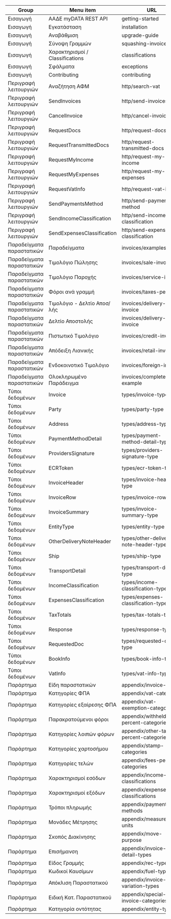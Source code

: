 | Group                     | Menu item                       | URL                                     |
|---------------------------|---------------------------------|-----------------------------------------|
| Εισαγωγή                  | ΑΑΔΕ myDATA REST API            | getting-started                         |
| Εισαγωγή                  | Εγκατάσταση                     | installation                            |
| Εισαγωγή                  | Αναβάθμιση                      | upgrade-guide                           |
| Εισαγωγή                  | Σύνοψη Γραμμών                  | squashing-invoice-rows                  |
| Εισαγωγή                  | Χαρακτηρισμοί / Classifications | classifications                         |
| Εισαγωγή                  | Σφάλματα                        | exceptions                              |
| Εισαγωγή                  | Contributing                    | contributing                            |
| Περιγραφή λειτουργιών     | Αναζήτηση ΑΦΜ                   | http/search-vat                         |
| Περιγραφή λειτουργιών     | SendInvoices                    | http/send-invoices                      |
| Περιγραφή λειτουργιών     | CancelInvoice                   | http/cancel-invoice                     |
| Περιγραφή λειτουργιών     | RequestDocs                     | http/request-docs                       |
| Περιγραφή λειτουργιών     | RequestTransmittedDocs          | http/request-transmitted-docs           |
| Περιγραφή λειτουργιών     | RequestMyIncome                 | http/request-my-income                  |
| Περιγραφή λειτουργιών     | RequestMyExpenses               | http/request-my-expenses                |
| Περιγραφή λειτουργιών     | RequestVatInfo                  | http/request-vat-info                   |
| Περιγραφή λειτουργιών     | SendPaymentsMethod              | http/send-payments-method               |
| Περιγραφή λειτουργιών     | SendIncomeClassification        | http/send-income-classification         |
| Περιγραφή λειτουργιών     | SendExpensesClassification      | http/send-expenses-classification       |
| Παραδείγματα παραστατικών | Παραδείγματα                    | invoices/examples                       |
| Παραδείγματα παραστατικών | Τιμολόγιο Πώλησης               | invoices/sale-invoice                   |
| Παραδείγματα παραστατικών | Τιμολόγιο Παροχής               | invoices/service-invoice                |
| Παραδείγματα παραστατικών | Φόροι ανά γραμμή                | invoices/taxes-per-row                  |
| Παραδείγματα παραστατικών | Τιμολόγιο - Δελτίο Αποσ/λής     | invoices/delivery-note-invoice          |
| Παραδείγματα παραστατικών | Δελτίο Αποστολής                | invoices/delivery-invoice               |
| Παραδείγματα παραστατικών | Πιστωτικό Τιμολόγιο             | invoices/credit-invoice                 |
| Παραδείγματα παραστατικών | Απόδειξη Λιανικής               | invoices/retail-invoice                 |
| Παραδείγματα παραστατικών | Ενδοκοινοτικό Τιμολόγιο         | invoices/foreign-invoice                |
| Παραδείγματα παραστατικών | Ολοκληρωμένο Παράδειγμα         | invoices/complete-example               |
| Τύποι δεδομένων           | Invoice                         | types/invoice-type                      |
| Τύποι δεδομένων           | Party                           | types/party-type                        |
| Τύποι δεδομένων           | Address                         | types/address-type                      |
| Τύποι δεδομένων           | PaymentMethodDetail             | types/payment-method-detail-type        |
| Τύποι δεδομένων           | ProvidersSignature              | types/providers-signature-type          |
| Τύποι δεδομένων           | ECRToken                        | types/ecr-token-type                    |
| Τύποι δεδομένων           | InvoiceHeader                   | types/invoice-header-type               |
| Τύποι δεδομένων           | InvoiceRow                      | types/invoice-row-type                  |
| Τύποι δεδομένων           | InvoiceSummary                  | types/invoice-summary-type              |
| Τύποι δεδομένων           | EntityType                      | types/entity-type                       |
| Τύποι δεδομένων           | OtherDeliveryNoteHeader         | types/other-delivery-note-header-type   |
| Τύποι δεδομένων           | Ship                            | types/ship-type                         |
| Τύποι δεδομένων           | TransportDetail                 | types/transport-detail-type             |
| Τύποι δεδομένων           | IncomeClassification            | types/income-classification-type        |
| Τύποι δεδομένων           | ExpensesClassification          | types/expenses-classification-type      |
| Τύποι δεδομένων           | TaxTotals                       | types/tax-totals-type                   |
| Τύποι δεδομένων           | Response                        | types/response-type                     |
| Τύποι δεδομένων           | RequestedDoc                    | types/requested-doc-type                |
| Τύποι δεδομένων           | BookInfo                        | types/book-info-type                    |
| Τύποι δεδομένων           | VatInfo                         | types/vat-info-type                     |
| Παράρτημα                 | Είδη παραστατικών               | appendix/invoice-types                  |
| Παράρτημα                 | Κατηγορίες ΦΠΑ                  | appendix/vat-categories                 |
| Παράρτημα                 | Κατηγορίες εξαίρεσης ΦΠΑ        | appendix/vat-exemption-categories       |
| Παράρτημα                 | Παρακρατούμενοι φόροι           | appendix/withheld-percent-categories    |
| Παράρτημα                 | Κατηγορίες λοιπών φόρων         | appendix/other-taxes-percent-categories |
| Παράρτημα                 | Κατηγορίες χαρτοσήμου           | appendix/stamp-categories               |
| Παράρτημα                 | Κατηγορίες τελών                | appendix/fees-percent-categories        |
| Παράρτημα                 | Χαρακτηρισμοί εσόδων            | appendix/income-classifications         |
| Παράρτημα                 | Χαρακτηρισμοί εξόδων            | appendix/expenses-classifications       |
| Παράρτημα                 | Τρόποι πληρωμής                 | appendix/payment-methods                |
| Παράρτημα                 | Μονάδες Μέτρησης                | appendix/measurement-units              |
| Παράρτημα                 | Σκοπός Διακίνησης               | appendix/move-purpose                   |
| Παράρτημα                 | Επισήμανση                      | appendix/invoice-detail-types           |
| Παράρτημα                 | Είδος Γραμμής                   | appendix/rec-types                      |
| Παράρτημα                 | Κωδικοί Καυσίμων                | appendix/fuel-types                     |
| Παράρτημα                 | Απόκλιση Παραστατικού           | appendix/invoice-variation-types        |
| Παράρτημα                 | Ειδική Κατ. Παραστατικού        | appendix/special-invoice-categories     |
| Παράρτημα                 | Κατηγορία οντότητας             | appendix/entity-types                   |
